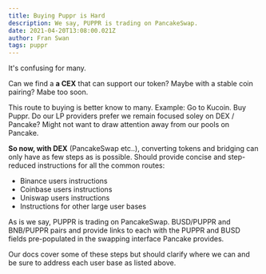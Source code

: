 ```yaml
---
title: Buying Puppr is Hard
description: We say, PUPPR is trading on PancakeSwap.
date: 2021-04-20T13:08:00.021Z
author: Fran Swan
tags: puppr
---
```


It's confusing for many. 

Can we find a **a CEX** that can support our token? Maybe with a stable coin pairing? Mabe too soon.

This route to buying is better know to many. Example: Go to Kucoin. Buy Puppr. Do our LP providers prefer we remain focused soley on DEX / Pancake? Might not want to draw attention away from our pools on Pancake.

**So now, with DEX** (PancakeSwap etc..), converting tokens and bridging can only have as few steps as is possible. Should provide concise and step-reduced instructions for all the common routes:

- Binance users instructions
- Coinbase users instructions
- Uniswap users instructions
- Instructions for other large user bases

As is we say, PUPPR is trading on PancakeSwap. BUSD/PUPPR  and BNB/PUPPR pairs and provide links to each with the PUPPR and BUSD fields pre-populated in the swapping interface Pancake provides.

Our docs cover some of these steps but should clarify where we can and be sure to address each user base as listed above. 









